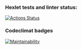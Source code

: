 ### Hexlet tests and linter status:
[![Actions Status](https://github.com/Sverxsro4nik/frontend-project-lvl3/workflows/hexlet-check/badge.svg)](https://github.com/Sverxsro4nik/frontend-project-lvl3/actions)

### Codeclimat badges
[![Maintainability](https://api.codeclimate.com/v1/badges/cd713dfea61bddb807a9/maintainability)](https://codeclimate.com/github/Sverxsro4nik/frontend-project-lvl3/maintainability)